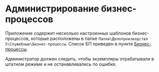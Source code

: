 # Администрирование бизнес-процессов

Приложение содержит несколько настроенных шаблонов бизнес-процессов, которые расположены в папке `Папки\Делопроизводство 5\Служебные\Бизнес-процессы`. Список БП приведен в пункте [Бизнес-процессы](BP_DocManagement_templates.md).

Администратор должен следить, чтобы экземпляры отрабатывали в штатном режиме и не останавливались по ошибке.